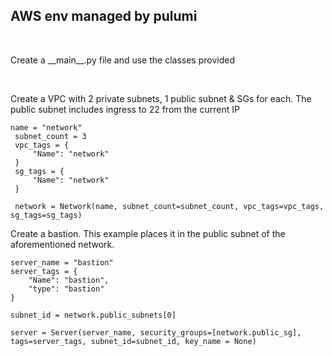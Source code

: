 ## AWS env managed by pulumi
<br>

Create a \_\_main__.py file and use the classes provided

<br>

Create a VPC with 2 private subnets, 1 public subnet & SGs for each. The public subnet includes ingress to 22 from the current IP
```
name = "network"
 subnet_count = 3
 vpc_tags = {
     "Name": "network"
 }
 sg_tags = {
     "Name": "network"
 }
 
 network = Network(name, subnet_count=subnet_count, vpc_tags=vpc_tags, sg_tags=sg_tags)
```

Create a bastion. This example places it in the public subnet of the aforementioned network.
```
server_name = "bastion"
server_tags = {
    "Name": "bastion",
    "type": "bastion"
}

subnet_id = network.public_subnets[0]

server = Server(server_name, security_groups=[network.public_sg], tags=server_tags, subnet_id=subnet_id, key_name = None)
```


